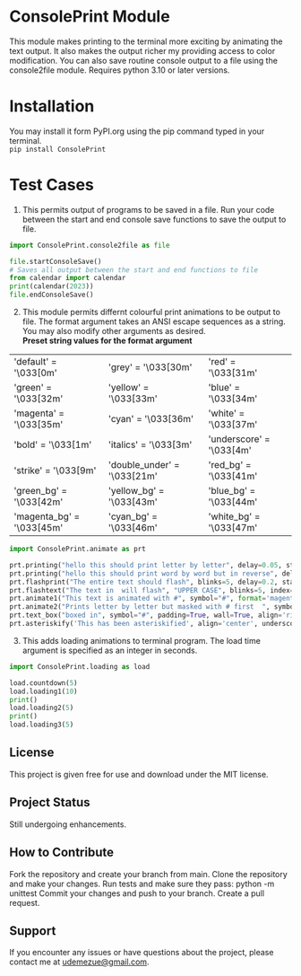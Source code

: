 # ConsolePrint Module
This module makes printing to the terminal more exciting by animating the text output.
It also makes the output richer my providing access to color modification.
You can also save routine console output to a file using the console2file module.
Requires python 3.10 or later versions.

# Installation
You may install it form PyPI.org using the pip command typed in your terminal.<br>
`pip install ConsolePrint`

# Test Cases
1.  This permits output of programs to be saved in a file.  Run your code between the start and end console save functions to save the output to file.
```python
import ConsolePrint.console2file as file  

file.startConsoleSave()
# Saves all output between the start and end functions to file
from calendar import calendar
print(calendar(2023))
file.endConsoleSave()
```
2.  This module permits differnt colourful print animations to be output to file.  The format argument takes an ANSI escape sequences as a string.  You may also modify other arguments as desired.<br>
<b>Preset string values for the format argument</b>
<table>
    <tr>
        <td>'default' =        '\033[0m'</td>
        <td>'grey' =           '\033[30m'</td>
        <td>'red' =            '\033[31m'</td>
    </tr>
    <tr>
        <td>'green' =          '\033[32m'</td>
        <td>'yellow' =         '\033[33m'</td>
        <td>'blue' =           '\033[34m'</td>
    </tr>
    <tr>
        <td>'magenta' =        '\033[35m'</td>
        <td>'cyan' =           '\033[36m'</td>
        <td>'white' =          '\033[37m'</td>
    </tr>
    <tr>
        <td>'bold' =           '\033[1m'</td>
        <td>'italics' =        '\033[3m'</td>
        <td>'underscore' =     '\033[4m'</td>
    </tr>
    <tr>
        <td>'strike' =         '\033[9m'</td>
        <td>'double_under' =   '\033[21m'</td>
        <td>'red_bg' =         '\033[41m'</td>
    </tr>
    <tr>
        <td>'green_bg' =       '\033[42m'</td>
        <td>'yellow_bg' =      '\033[43m'</td>
        <td>'blue_bg' =        '\033[44m'</td>
    </tr>
    <tr>
        <td>'magenta_bg' =     '\033[45m'</td>
        <td>'cyan_bg' =        '\033[46m'</td>
        <td>'white_bg' =       '\033[47m'</td>
    </tr>
</table>

```python
import ConsolePrint.animate as prt 

prt.printing("hello this should print letter by letter", delay=0.05, style="letter", stay=True, rev=False, format='strike')
prt.printing("hello this should print word by word but in reverse", delay=0.3, style="word", stay=True, rev=True, format='red_bg')
prt.flashprint("The entire text should flash", blinks=5, delay=0.2, stay=True, format='green')
prt.flashtext("The text in  will flash", "UPPER CASE", blinks=5, index=12, delay=0.2, format='yellow')
prt.animate1("This text is animated with #", symbol="#", format='magenta')
prt.animate2("Prints letter by letter but masked with # first  ", symbol="#", delay=0.05, format="\033[48;5;150m")
prt.text_box("boxed in", symbol="#", padding=True, wall=True, align='right', format='\033[48;5;4m')
prt.asteriskify('This has been asteriskified', align='center', underscore=True, format='cyan')
```

3.  This adds loading animations to terminal program.  The load time argument is specified as an integer in seconds.
```python
import ConsolePrint.loading as load  

load.countdown(5)
load.loading1(10)
print()
load.loading2(5)
print()
load.loading3(5)
```
## License
This project is given free for use and download under the MIT license.

## Project Status
Still undergoing enhancements.

## How to Contribute
Fork the repository and create your branch from main.
Clone the repository and make your changes.
Run tests and make sure they pass: python -m unittest
Commit your changes and push to your branch.
Create a pull request.

## Support
If you encounter any issues or have questions about the project, please contact me at udemezue@gmail.com.
